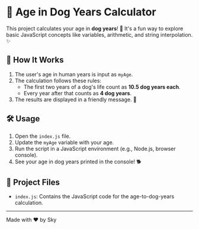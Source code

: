 # 🐾 Age in Dog Years Calculator

This project calculates your age in **dog years**! 🐶 It's a fun way to explore basic JavaScript concepts like variables, arithmetic, and string interpolation. ✨

## 📜 How It Works
1. The user's age in human years is input as `myAge`.
2. The calculation follows these rules:
   - The first two years of a dog's life count as **10.5 dog years each**.
   - Every year after that counts as **4 dog years**.
3. The results are displayed in a friendly message. 🎉

## 🛠️ Usage
1. Open the `index.js` file.
2. Update the `myAge` variable with your age.
3. Run the script in a JavaScript environment (e.g., Node.js, browser console).
4. See your age in dog years printed in the console! 🐕

## 📂 Project Files
- `index.js`: Contains the JavaScript code for the age-to-dog-years calculation.

---

Made with ❤️ by Sky
